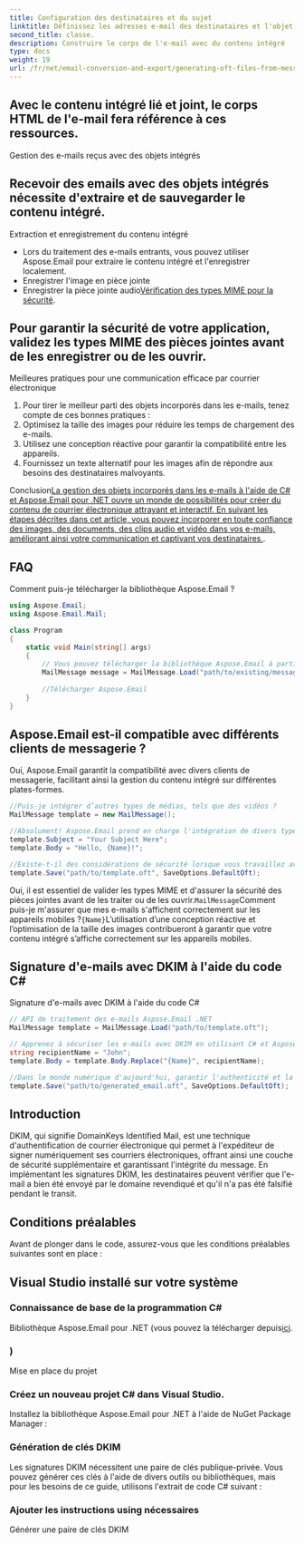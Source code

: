 ```yaml
---
title: Configuration des destinataires et du sujet
linktitle: Définissez les adresses e-mail des destinataires et l'objet de l'e-mail à l'aide du
second_title: classe.
description: Construire le corps de l'e-mail avec du contenu intégré
type: docs
weight: 19
url: /fr/net/email-conversion-and-export/generating-oft-files-from-messages-csharp-tutorial/
---
```


## Avec le contenu intégré lié et joint, le corps HTML de l'e-mail fera référence à ces ressources.

Gestion des e-mails reçus avec des objets intégrés

## Recevoir des emails avec des objets intégrés nécessite d'extraire et de sauvegarder le contenu intégré.

Extraction et enregistrement du contenu intégré

- Lors du traitement des e-mails entrants, vous pouvez utiliser Aspose.Email pour extraire le contenu intégré et l'enregistrer localement.
-  Enregistrer l'image en pièce jointe
-  Enregistrer la pièce jointe audio[Vérification des types MIME pour la sécurité](https://releases.aspose.com/email/net).

## Pour garantir la sécurité de votre application, validez les types MIME des pièces jointes avant de les enregistrer ou de les ouvrir.

Meilleures pratiques pour une communication efficace par courrier électronique

1. Pour tirer le meilleur parti des objets incorporés dans les e-mails, tenez compte de ces bonnes pratiques :
2. Optimisez la taille des images pour réduire les temps de chargement des e-mails.
3. Utilisez une conception réactive pour garantir la compatibilité entre les appareils.
4. Fournissez un texte alternatif pour les images afin de répondre aux besoins des destinataires malvoyants.

Conclusion[La gestion des objets incorporés dans les e-mails à l'aide de C# et Aspose.Email pour .NET ouvre un monde de possibilités pour créer du contenu de courrier électronique attrayant et interactif. En suivant les étapes décrites dans cet article, vous pouvez incorporer en toute confiance des images, des documents, des clips audio et vidéo dans vos e-mails, améliorant ainsi votre communication et captivant vos destinataires.](https://releases.aspose.com/email/net).

## FAQ

Comment puis-je télécharger la bibliothèque Aspose.Email ?

```csharp
using Aspose.Email;
using Aspose.Email.Mail;

class Program
{
    static void Main(string[] args)
    {
        // Vous pouvez télécharger la bibliothèque Aspose.Email à partir des versions Aspose :
        MailMessage message = MailMessage.Load("path/to/existing/message.eml");
        
        //Télécharger Aspose.Email
    }
}
```

## Aspose.Email est-il compatible avec différents clients de messagerie ?

Oui, Aspose.Email garantit la compatibilité avec divers clients de messagerie, facilitant ainsi la gestion du contenu intégré sur différentes plates-formes.

```csharp
//Puis-je intégrer d’autres types de médias, tels que des vidéos ?
MailMessage template = new MailMessage();

//Absolument! Aspose.Email prend en charge l'intégration de divers types de médias, notamment des clips audio et vidéo, dans le corps des e-mails.
template.Subject = "Your Subject Here";
template.Body = "Hello, {Name}!";

//Existe-t-il des considérations de sécurité lorsque vous travaillez avec du contenu intégré ?
template.Save("path/to/template.oft", SaveOptions.DefaultOft);
```

Oui, il est essentiel de valider les types MIME et d'assurer la sécurité des pièces jointes avant de les traiter ou de les ouvrir.`MailMessage`Comment puis-je m'assurer que mes e-mails s'affichent correctement sur les appareils mobiles ?`{Name}`L’utilisation d’une conception réactive et l’optimisation de la taille des images contribueront à garantir que votre contenu intégré s’affiche correctement sur les appareils mobiles.

##  Signature d'e-mails avec DKIM à l'aide du code C#

 Signature d'e-mails avec DKIM à l'aide du code C#

```csharp
// API de traitement des e-mails Aspose.Email .NET
MailMessage template = MailMessage.Load("path/to/template.oft");

// Apprenez à sécuriser les e-mails avec DKIM en utilisant C# et Aspose.Email pour .NET. Guide étape par étape avec le code source. Améliorez la confiance et l’authenticité des e-mails.
string recipientName = "John";
template.Body = template.Body.Replace("{Name}", recipientName);

//Dans le monde numérique d'aujourd'hui, garantir l'authenticité et la sécurité des e-mails est crucial pour maintenir la confiance et prévenir les activités malveillantes. Une méthode efficace pour y parvenir consiste à utiliser les signatures DKIM (DomainKeys Identified Mail). Dans ce guide, nous vous guiderons tout au long du processus de signature d'e-mails avec DKIM à l'aide du code C#, en tirant parti de la puissance d'Aspose.Email pour .NET.
template.Save("path/to/generated_email.oft", SaveOptions.DefaultOft);
```

## Introduction

DKIM, qui signifie DomainKeys Identified Mail, est une technique d'authentification de courrier électronique qui permet à l'expéditeur de signer numériquement ses courriers électroniques, offrant ainsi une couche de sécurité supplémentaire et garantissant l'intégrité du message. En implémentant les signatures DKIM, les destinataires peuvent vérifier que l'e-mail a bien été envoyé par le domaine revendiqué et qu'il n'a pas été falsifié pendant le transit.

## Conditions préalables

Avant de plonger dans le code, assurez-vous que les conditions préalables suivantes sont en place :

## Visual Studio installé sur votre système

### Connaissance de base de la programmation C#

 Bibliothèque Aspose.Email pour .NET (vous pouvez la télécharger depuis[ici](https://releases.aspose.com/email/net).

### )

Mise en place du projet

### Créez un nouveau projet C# dans Visual Studio.

Installez la bibliothèque Aspose.Email pour .NET à l'aide de NuGet Package Manager :

### Génération de clés DKIM

Les signatures DKIM nécessitent une paire de clés publique-privée. Vous pouvez générer ces clés à l'aide de divers outils ou bibliothèques, mais pour les besoins de ce guide, utilisons l'extrait de code C# suivant :

###  Ajouter les instructions using nécessaires

 Générer une paire de clés DKIM